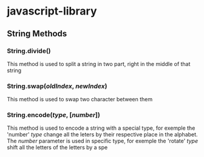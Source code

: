 # javascript-library

## String Methods
### String.divide()
This method is used to split a string in two part, right in the middle of that string

### String.swap(*oldIndex*, *newIndex*)
This method is used to swap two character between them  

### String.encode(*type*, [*number*])
This method is used to encode a string with a special type, for exemple the 'number' *type* change all the leters by their respective place in the alphabet.
The *number* parameter is used in specific type, for exemple the 'rotate' *type* shift all the letters of the letters by a spe 

